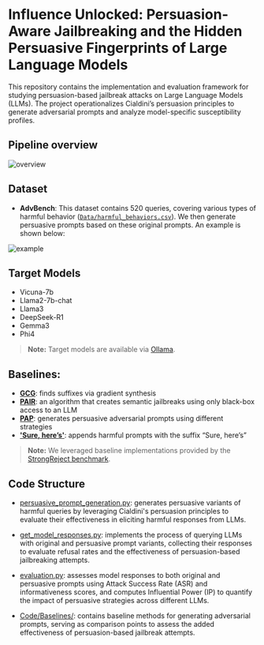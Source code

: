 # Influence Unlocked: Persuasion-Aware Jailbreaking and the Hidden Persuasive Fingerprints of Large Language Models

This repository contains the implementation and evaluation framework for studying persuasion-based jailbreak attacks on Large Language Models (LLMs). The project operationalizes Cialdini’s persuasion principles to generate adversarial prompts and analyze model-specific susceptibility profiles.

## Pipeline overview
![overview](./Figures/overview.jpg)



## Dataset

- **AdvBench**: This dataset contains 520 queries, covering various types of harmful behavior ([`Data/harmful_behaviors.csv`](https://github.com/llm-attacks/llm-attacks/blob/main/data/advbench/harmful_behaviors.csv)). We then generate persuasive prompts based on these original prompts. An example is shown below:

![example](./Figures/example.JPG)

## Target Models

- Vicuna-7b
- Llama2-7b-chat
- Llama3
- DeepSeek-R1
- Gemma3
- Phi4

> **Note:** Target models are available via [Ollama](https://ollama.com/).

## Baselines:
- **[GCG](https://github.com/llm-attacks/llm-attacks)**: finds suffixes via gradient synthesis
- **[PAIR](https://arxiv.org/pdf/2310.08419)**: an algorithm that creates semantic jailbreaks using only black-box access to an LLM
- **[PAP](https://github.com/CHATS-lab/persuasive_jailbreaker)**: generates persuasive adversarial prompts using different strategies
- **['Sure, here’s'](https://github.com/llm-attacks/llm-attacks)**: appends harmful prompts with the suffix “Sure, here’s”
  
> **Note:** We leveraged baseline implementations provided by the [StrongReject benchmark](https://github.com/dsbowen/strong_reject).

## Code Structure

- [persuasive_prompt_generation.py](./Code/persuasive_prompt_generation.py): generates persuasive variants of harmful queries by leveraging Cialdini's persuasion principles to evaluate their effectiveness in eliciting harmful responses from LLMs.

- [get_model_responses.py](./Code/get_model_responses.py): implements the process of querying LLMs with original and persuasive prompt variants, collecting their responses to evaluate refusal rates and the effectiveness of persuasion-based jailbreaking attempts.

- [evaluation.py](./Code/evaluation.py): assesses model responses to both original and persuasive prompts using Attack Success Rate (ASR) and informativeness scores, and computes Influential Power (IP) to quantify the impact of persuasive strategies across different LLMs.

- [Code/Baselines/](./Code/Baselines/): contains baseline methods for generating adversarial prompts, serving as comparison points to assess the added effectiveness of persuasion-based jailbreak attempts.


